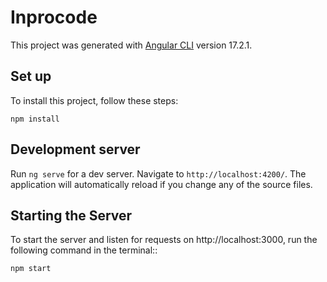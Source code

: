# Inprocode

This project was generated with [Angular CLI](https://github.com/angular/angular-cli) version 17.2.1.

## Set up

To install this project, follow these steps:

```
npm install
```

## Development server

Run `ng serve` for a dev server. Navigate to `http://localhost:4200/`. The application will automatically reload if you change any of the source files.


## Starting the Server

To start the server and listen for requests on http://localhost:3000, run the following command in the terminal::

```
npm start
```